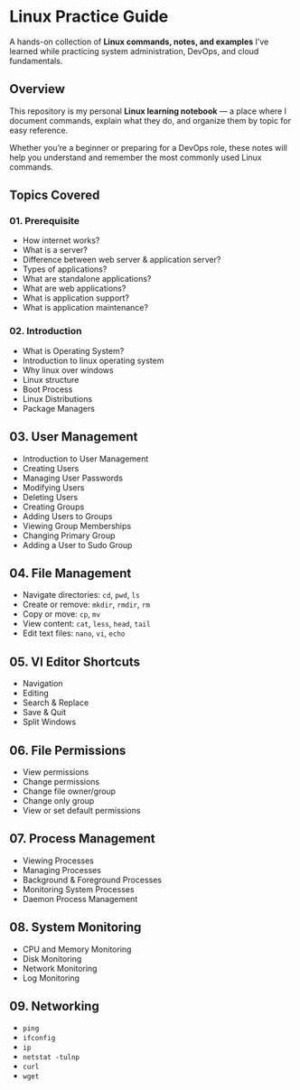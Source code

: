 # Linux Practice Guide

A hands-on collection of **Linux commands, notes, and examples** I’ve learned while practicing system administration, DevOps, and cloud fundamentals.

## Overview

This repository is my personal **Linux learning notebook** — a place where I document commands, explain what they do, and organize them by topic for easy reference.

Whether you’re a beginner or preparing for a DevOps role, these notes will help you understand and remember the most commonly used Linux commands.

## Topics Covered

### 01. Prerequisite

* How internet works?
* What is a server?
* Difference between web server & application server?
* Types of applications?
* What are standalone applications?
* What are web applications?
* What is application support?
* What is application maintenance?

### 02. Introduction

* What is Operating System?
* Introduction to linux operating system
* Why linux over windows
* Linux structure
* Boot Process
* Linux Distributions
* Package Managers

## 03. User Management

* Introduction to User Management
* Creating Users
* Managing User Passwords
* Modifying Users
* Deleting Users
* Creating Groups
* Adding Users to Groups
* Viewing Group Memberships
* Changing Primary Group
* Adding a User to Sudo Group

## 04. File Management

* Navigate directories: `cd`, `pwd`, `ls`
* Create or remove: `mkdir`, `rmdir`, `rm`
* Copy or move: `cp`, `mv`
* View content: `cat`, `less`, `head`, `tail`
* Edit text files: `nano`, `vi`, `echo`

## 05. VI Editor Shortcuts

* Navigation
* Editing
* Search & Replace
* Save & Quit
* Split Windows

## 06. File Permissions

* View permissions
* Change permissions
* Change file owner/group
* Change only group
* View or set default permissions

## 07. Process Management

* Viewing Processes
* Managing Processes
* Background & Foreground Processes
* Monitoring System Processes
* Daemon Process Management

## 08. System Monitoring

* CPU and Memory Monitoring
* Disk Monitoring
* Network Monitoring
* Log Monitoring

## 09. Networking

* `ping`
* `ifconfig`
* `ip`
* `netstat -tulnp`
* `curl`
* `wget`